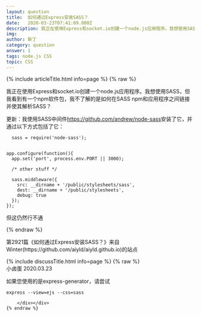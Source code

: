 ```yaml
---
layout: question
title:  如何通过Express安装SASS？
date:   2020-03-23T07:41:09.000Z
description: 我正在使用Express和socket.io创建一个node.js应用程序。我想使用SASS，但我看到有一个npm软件包，我不了解的是如何在SASS np...
img: 
author: 斯丁
category: question
answer: 1
tags: node.js CSS
topic: CSS
---
```

<div class="article-root">
  <div class="article">
    {% include articleTitle.html info=page %}
    {% raw %}
    <div class="article-content"><p><font style="vertical-align: inherit;"><font style="vertical-align: inherit;">我正在使用Express和socket.io创建一个node.js应用程序。</font><font style="vertical-align: inherit;">我想使用SASS，但我看到有一个npm软件包，我不了解的是如何在SASS npm和应用程序之间链接并使其解析SASS？</font></font></p>

<p><font style="vertical-align: inherit;"><font style="vertical-align: inherit;">更新：我使用SASS中间件</font></font><a href="https://github.com/andrew/node-sass"><font style="vertical-align: inherit;"><font style="vertical-align: inherit;">https://github.com/andrew/node-sass</font></font></a><font style="vertical-align: inherit;"><font style="vertical-align: inherit;">安装了它，并通过以下方式包括了它：</font></font></p>

<pre><code>  sass = require('node-sass');<font></font>
<font></font>
<font></font>
app.configure(function(){<font></font>
  app.set('port', process.env.PORT || 3000);<font></font>
<font></font>
  /* other stuff */<font></font>
<font></font>
  sass.middleware({<font></font>
    src: __dirname + '/public/stylesheets/sass',<font></font>
    dest: __dirname + '/public/stylesheets',<font></font>
    debug: true<font></font>
  });<font></font>
});<font></font>
</code></pre>

<p><font style="vertical-align: inherit;"><font style="vertical-align: inherit;">但这仍然行不通</font></font></p></div>
    {% endraw %}
  </div>
  <p class="winter_mark">第2921篇《如何通过Express安装SASS？》来自Winter(https://github.com/aiyld/aiyld.github.io)的站点</p>
  <div class="discuss-wrapper">
    {% include discussTitle.html info=page %}
    {% raw %}
    <div class="discuss-item">
        <div class="discuss-parent">
          <div class="discuss-meta">
            <span class="discuss-user">小卤蛋</span>
            <span class="discuss-time">2020.03.23</span>
          </div>
          <div class="discuss-comment"><p><font style="vertical-align: inherit;"><font style="vertical-align: inherit;">如果您使用的是express-generator，请尝试 </font></font></p>

<pre><code>express --view=ejs --css=sass
</code></pre></div>
        </div></div>
    {% endraw %}
  </div>
<div>
